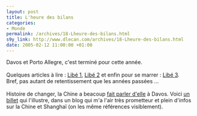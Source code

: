 ```yaml
--- 
layout: post
title: L'heure des bilans
categories: 
- Monde
permalink: /archives/18-Lheure-des-bilans.html
s9y_link: http://www.dlecan.com/archives/18-Lheure-des-bilans.html
date: 2005-02-12 11:00:00 +01:00
---
```

Davos et Porto Allegre, c'est terminé pour cette année.<br />
<br />
Quelques articles à lire : <a href="http://www.liberation.fr/page.php?Article=272230">Libé 1</a>, <a href="http://www.liberation.fr/page.php?Article=272049">Libé 2</a> et enfin pour se marrer : <a href="http://www.liberation.fr/page.php?Article=272819">Libé 3</a>.<br />
Bref, pas autant de retentissement que les années passées ...<br />
<br />
Histoire de changer, la Chine a beacoup <a href="http://www.lemonde.fr/web/article/0,1-0@2-3210,36-396168,0.html">fait parler d'elle</a> à Davos. Voici <a href="http://celine-en-chine.over-blog.com/trackback.php?Id=85056">un billet</a> qui l'illustre, dans un blog qui m'a l'air très prometteur et plein d'infos sur la Chine et Shanghaï (on les même références visiblement).
